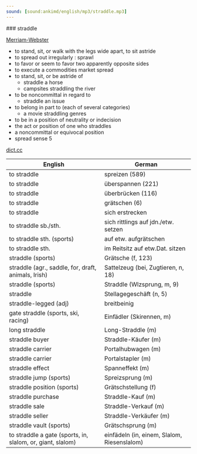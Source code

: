 ```yaml
---
sound: [sound:ankimd/english/mp3/straddle.mp3]
---
```


\### straddle

[Merriam-Webster](https://www.merriam-webster.com/dictionary/straddle)

- to stand, sit, or walk with the legs wide apart, to sit astride
- to spread out irregularly : sprawl
- to favor or seem to favor two apparently opposite sides
- to execute a commodities market spread
- to stand, sit, or be astride of
    - straddle a horse
    - campsites straddling the river
- to be noncommittal in regard to
    - straddle an issue
- to belong in part to (each of several categories)
    - a movie straddling genres
- to be in a position of neutrality or indecision
- the act or position of one who straddles
- a noncommittal or equivocal position
- spread sense 5

[dict.cc](https://www.dict.cc/straddle)

| English        | German       |
| -------------- | ------------ |
| to straddle | spreizen (589) |
| to straddle | überspannen (221) |
| to straddle | überbrücken (116) |
| to straddle | grätschen (6) |
| to straddle | sich erstrecken |
| to straddle sb./sth. | sich rittlings auf jdn./etw. setzen |
| to straddle sth. (sports) | auf etw. aufgrätschen |
| to straddle sth. | im Reitsitz auf etw.Dat. sitzen |
| straddle (sports) | Grätsche (f, 123) |
| straddle (agr., saddle, for, draft, animals, Irish) | Sattelzeug (bei, Zugtieren, n, 18) |
| straddle (sports) | Straddle (Wlzsprung, m, 9) |
| straddle | Stellagegeschäft (n, 5) |
| straddle-legged (adj) | breitbeinig |
| gate straddle (sports, ski, racing) | Einfädler (Skirennen, m) |
| long straddle | Long-Straddle (m) |
| straddle buyer | Straddle-Käufer (m) |
| straddle carrier | Portalhubwagen (m) |
| straddle carrier | Portalstapler (m) |
| straddle effect | Spanneffekt (m) |
| straddle jump (sports) | Spreizsprung (m) |
| straddle position (sports) | Grätschstellung (f) |
| straddle purchase | Straddle-Kauf (m) |
| straddle sale | Straddle-Verkauf (m) |
| straddle seller | Straddle-Verkäufer (m) |
| straddle vault (sports) | Grätschsprung (m) |
| to straddle a gate (sports, in, slalom, or, giant, slalom) | einfädeln (in, einem, Slalom, Riesenslalom) |
